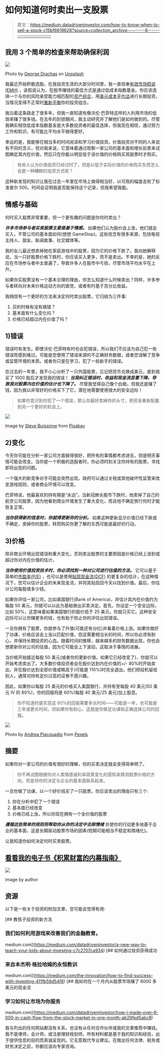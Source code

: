 # 如何知道何时卖出一支股票

> 原文：<https://medium.datadriveninvestor.com/how-to-know-when-to-sell-a-stock-c15bf6619628?source=collection_archive---------8----------------------->

## 我用 3 个简单的检查来帮助确保利润

![](img/f7b9c31d56eb9f54d4b17b88010b3e86.png)

Photo by [George Drachas](https://unsplash.com/@georgedrachas?utm_source=medium&utm_medium=referral) on [Unsplash](https://unsplash.com?utm_source=medium&utm_medium=referral)

我最近开始积极选股。在我投资生涯的大部分时间里，我一直信奉[有效市场假说(EMH)](https://www.investopedia.com/terms/e/efficientmarkethypothesis.asp) ，该假说认为，在股市赚钱的最佳方式是通过低成本指数基金。你应该选择一个与你的风险承受能力相匹配的[资产组合](https://www.investopedia.com/terms/a/asset-mix.asp)，用[美元成本平均法](https://www.investopedia.com/terms/d/dollarcostaveraging.asp)进行长期投资，当情况变得不正常时[重新平衡](https://www.investopedia.com/investing/rebalance-your-portfolio-stay-on-track/)你的投资组合。

我沿着这条路走了很多年，但我一直知道有像沃伦·巴菲特这样的人利用市场的低效率赚了很多钱。在去年的封锁期间，我主动研究并了解他们是如何做到的。尽管我确实相信低成本指数基金是大多数投资者的最佳选择，但我现在相信，通过努力工作和知识，有可能比平均水平做得更好。

幸运的是，我能够花相当多的时间阅读和学习价值投资。价值投资对不同的人来说有不同的含义，但对我来说，它意味着通过观察一家公司的基本面和增长前景来试图确定其内在价值，然后只在你能以明显低于该价值的价格购买其股票时才购买。

> 有些人认为价值投资已经过时了，但是以低于实际价值的价格购买东西怎么会是一种糟糕的投资方式呢？

这种新发现的知识让我在过去一年里在市场上做得相当好，以可观的幅度击败了标准普尔 500。时间会证明我是否能保持这个记录，但我希望我能。

## 情感与基础

何时买入股票非常重要，但一个更有趣的问题是你何时卖出？

***许多市场参与者买卖股票主要是基于情感。*** 如果他们认为股价会上涨，他们就会买入，不管公司的基本面如何(想想 GameStop)。这些信念有很多来源，包括电视主持人、朋友、新闻故事、社交媒体等。

我的女儿最近想卖掉她在家庭游戏中的股票，因为它的价格下跌了。我向她解释说，当一只好股票价格下跌时，你应该买入更多，而不是卖出。不幸的是，她的反应在市场参与者中太普遍了，导致许多人在股市中亏损，尽管市场平均水平在上升。

如果你买股票没有一个基本合理的理由，你怎么知道什么时候卖出？同样，许多参与者转向对未来价格运动方向的直觉，或者有时基于百分比收益。

我相信有一个更好的方法来决定何时卖出股票，它归结为三件事:

1.  买的时候有没有搞错？
2.  基本面有什么变化吗？
3.  价格已经超过内在价值了吗？

## 1)错误

错误时有发生。即使沃伦·巴菲特有时也会犯错误，所以我们不应该为自己犯一些错误而感到难过。可能是您使用了错误来源的不正确财务数据，或者您误解了竞争或监管环境的本质。或者你只是在学习，犯了一些新手的错误。

在过去的一年里，我不小心分析了一只外国股票，忘记把货币兑换成美元，直到我买了 1000 股后才发现我的错误！ ***当我纠正错误时，收益和现金流显著下降，导致我对股票内在价值的估计也下降了。*** 尽管我觉得自己像个白痴，但我还是赚了钱，因为我以非常好的价格买下了它，潜在地需要使用很大的安全边际！

> 如果你意识到你犯了一个错误，那么你最好卖掉你的头寸，把资金重新配置到另一个更好的机会上。

![](img/2ec1d87db1ee8ded0f9f1c6aed0d32d1.png)

Image by [Steve Buissinne](https://pixabay.com/users/stevepb-282134/?utm_source=link-attribution&utm_medium=referral&utm_campaign=image&utm_content=876597) from [Pixabay](https://pixabay.com/?utm_source=link-attribution&utm_medium=referral&utm_campaign=image&utm_content=876597)

## 2)变化

今天你可能在分析一家公司方面做得很好，把所有的事情都考虑进去，但是明天事情可能会改变。当你是一个积极的选股者时，你必须时刻关注你持有的股票，寻找即将出现的问题。

一个强大的新竞争对手可能会突然出现，政府可以通过关税或其他破坏性监管来改变游戏规则，或者商业环境可以改变。

巴菲特说，他最喜欢的持有期是“永远”。当新冠肺炎股市下跌时，他卖掉了自己的航空公司股票，因为他看到商业环境发生了重大变化，而且他不确定旅行何时才能恢复正常。

***当你获得新的信息时，你就得更新你的分析。*** 如果这种更新显示价值已经下跌或不确定，卖掉你的股票，转而购买你更了解的东西可能是最好的行动。

## 3)价格

除非商业环境出现错误和重大变化，否则卖出股票的主要原因是价格已经上涨到或超过你对内在价值的估计。

***当你使用价值投资技术时，你必须找到一种对公司进行估值的方法。*** 它可以基于简单的[市盈率(P/E)](https://www.investopedia.com/terms/p/price-earningsratio.asp) ，也可以是使用[贴现现金流(DCF)](https://www.investopedia.com/terms/d/dcf.asp) 的更复杂的估计，在这种情况下，您可以估计企业的未来现金流，并将其贴现回今天以找到价值。最后，你估计公司每股值多少钱。

如果你评估一家公司，比如美国银行(Bank of America)，并估计其内在价值约为每股 50 美元，你就可以以此为基础做出买卖决定。首先，你设定一个安全边际，比如 50%，这意味着如果美国银行的股价低于 25 美元，你就只买它。这种安全边际可以让你赚更多的钱，也有助于防止你的评估出现错误。

一旦你拥有了股票，你就参与了升值(可能还有分红)并看着价格上涨。如果你做好了功课，价格应该会上涨以匹配价值，但这需要相当长的时间，所以你必须有耐心，并保持长期投资的心态。随着时间的推移，越来越多的财务数据出现，你也会想更新你对公司的估值，因为它可能会上下波动，这取决于事情的进展。

当价格开始接近每股 50 美元(或者你的更新价值，如果它已经改变了)，你就可以开始考虑卖出了。大多数价值投资者会在股价达到内在价值的+/- 80%时开始卖出，并在股价达到全部价值或略高于(可能是 110%)时完全退出。他们把投机留给别人，通常对持有定价过高的证券不感兴趣。

因此，如果你以每股 25 美元的价格买入美国银行，并持有至每股 40 美元(50 美元 IV 的 80%)，你的回报将是 60%(每股 40 美元/25 美元)加上股息。

> 你不知道的是实现这 60%的回报需要多长时间——可能是一年，也可能是三年或更长时间，但如果你有耐心，这就是你做足功课和正确选择公司的回报。

![](img/8aa90b1639ea303ddcef23420e509969.png)

Photo by [Andrea Piacquadio](https://www.pexels.com/@olly?utm_content=attributionCopyText&utm_medium=referral&utm_source=pexels) from [Pexels](https://www.pexels.com/photo/confident-senior-businessman-holding-money-in-hands-while-sitting-at-table-near-laptop-3823493/?utm_content=attributionCopyText&utm_medium=referral&utm_source=pexels)

## 摘要

如果你对一家公司的价值有很好的理解，你的买卖决定就会变得简单明了。

> 你不再试图根据你对人类情感或利率政策变化的感知来猜测股票价格的方向，而是将你的决定与企业的基本面联系起来。

一旦你做了功课，以一个好价钱买了一只股票，你应该卖出的理由只有三个:

1.  你在分析中犯了一个错误
2.  基本面已经改变
3.  价格已经上涨，所以你现在拥有一个全价值的股票

***遵循这些简单的规则将帮助你从你的决定中去除情绪*** 并使你的行动更多地基于企业的基本面，这是长期驱动股票市场的因素(短期可能相当不稳定和情绪化)。

让我知道你如何决定何时买卖股票。

## [看看我的电子书《积累财富的内幕指南》](https://buildingarks.gumroad.com/l/mmrro)

![](img/8b428f7990a8b3d1f656e084ed92be4d.png)

image by author

## 资源

以下是一些关于投资的附加文章，您可能会觉得有用:

[](https://medium.com/datadriveninvestor/a-new-way-to-teach-your-kids-about-investing-c7c2707ca934) [## 教孩子投资的新方法

### 我们如何利用游戏来改善我们的金融教育。

medium.com](https://medium.com/datadriveninvestor/a-new-way-to-teach-your-kids-about-investing-c7c2707ca934) [](https://medium.com/the-innovation/how-to-find-success-with-investing-411fb59d54f8) [## 如何通过投资获得成功

### 来自本杰明·格拉哈姆的永恒教训

medium.com](https://medium.com/the-innovation/how-to-find-success-with-investing-411fb59d54f8) [](https://medium.com/datadriveninvestor/how-i-made-over-6-000-in-cash-flow-from-the-stock-market-in-one-month-ab29fed5abc8) [## 我如何在一个月内从股票市场赚了 6000 多美元的现金流

### 学习如何让市场为你服务

medium.com](https://medium.com/datadriveninvestor/how-i-made-over-6-000-in-cash-flow-from-the-stock-market-in-one-month-ab29fed5abc8) 

我与列出的任何网站都没有关系，也没有从任何合作伙伴或我的文章推荐中赚钱。我不是律师，会计师，或注册理财规划师。所有材料都是基于我的知识和经验，出于提供信息的目的而真诚呈现的。它无意取代专业建议。在做出任何法律、税务或财务决定之前，你都应该向专家咨询。